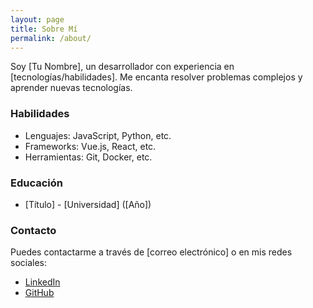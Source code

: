 ```yaml
---
layout: page
title: Sobre Mí
permalink: /about/
---
```


Soy [Tu Nombre], un desarrollador con experiencia en [tecnologías/habilidades]. Me encanta resolver problemas complejos y aprender nuevas tecnologías.

### Habilidades
- Lenguajes: JavaScript, Python, etc.
- Frameworks: Vue.js, React, etc.
- Herramientas: Git, Docker, etc.

### Educación
- [Título] - [Universidad] ([Año])

### Contacto
Puedes contactarme a través de [correo electrónico] o en mis redes sociales:
- [LinkedIn](https://linkedin.com/in/tu-perfil)
- [GitHub](https://github.com/tu-usuario)